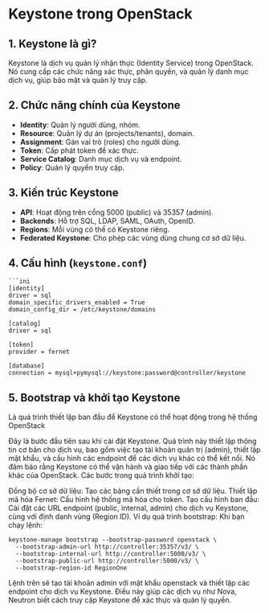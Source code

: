 # Keystone trong OpenStack

## 1. Keystone là gì?
Keystone là dịch vụ quản lý nhận thực (Identity Service) trong OpenStack. Nó cung cấp các chức năng xác thực, phân quyền, và quản lý danh mục dịch vụ, giúp bảo mật và quản lý truy cập.

## 2. Chức năng chính của Keystone
- **Identity**: Quản lý người dùng, nhóm.
- **Resource**: Quản lý dự án (projects/tenants), domain.
- **Assignment**: Gán vai trò (roles) cho người dùng.
- **Token**: Cấp phát token để xác thực.
- **Service Catalog**: Danh mục dịch vụ và endpoint.
- **Policy**: Quản lý quyền truy cập.

## 3. Kiến trúc Keystone
- **API**: Hoạt động trên cổng 5000 (public) và 35357 (admin).
- **Backends**: Hỗ trợ SQL, LDAP, SAML, OAuth, OpenID.
- **Regions**: Mỗi vùng có thể có Keystone riêng.
- **Federated Keystone**: Cho phép các vùng dùng chung cơ sở dữ liệu.

## 4. Cấu hình (`keystone.conf`)
    ```ini
    [identity]
    driver = sql
    domain_specific_drivers_enabled = True
    domain_config_dir = /etc/keystone/domains

    [catalog]
    driver = sql

    [token]
    provider = fernet

    [database]
    connection = mysql+pymysql://keystone:password@controller/keystone
    
## 5. Bootstrap và khởi tạo Keystone 
Là quá trình thiết lập ban đầu để Keystone có thể hoạt động trong hệ thống OpenStack

Đây là bước đầu tiên sau khi cài đặt Keystone. Quá trình này thiết lập thông tin cơ bản cho dịch vụ, bao gồm việc tạo tài khoản quản trị (admin), thiết lập mật khẩu, và cấu hình các endpoint để các dịch vụ khác có thể kết nối.
Nó đảm bảo rằng Keystone có thể vận hành và giao tiếp với các thành phần khác của OpenStack.
Các bước trong quá trình khởi tạo:

Đồng bộ cơ sở dữ liệu: Tạo các bảng cần thiết trong cơ sở dữ liệu.
Thiết lập mã hóa Fernet: Cấu hình hệ thống mã hóa cho token.
Tạo cấu hình ban đầu: Cài đặt các URL endpoint (public, internal, admin) cho dịch vụ Keystone, cùng với định danh vùng (Region ID).
Ví dụ quá trình bootstrap:
Khi bạn chạy lệnh:

    keystone-manage bootstrap --bootstrap-password openstack \
      --bootstrap-admin-url http://controller:35357/v3/ \
      --bootstrap-internal-url http://controller:5000/v3/ \
      --bootstrap-public-url http://controller:5000/v3/ \
      --bootstrap-region-id RegionOne
Lệnh trên sẽ tạo tài khoản admin với mật khẩu openstack và thiết lập các endpoint cho dịch vụ Keystone. Điều này giúp các dịch vụ như Nova, Neutron biết cách truy cập Keystone để xác thực và quản lý quyền.

